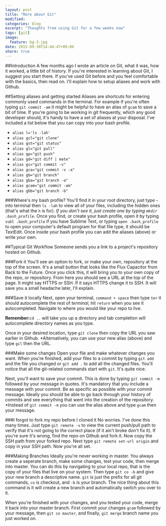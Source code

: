 ```yaml
---
layout: post
title: "More about Git"
modified:
categories: blog
excerpt: "Thoughts from using Git for a few weeks now"
tags: [git]
image:
  feature: bg-3.jpg
date: 2015-09-30T14:44:47+09:00
share: true
---
```


##Introduction
A few months ago I wrote an article on Git, what it was, how it worked, a little bit of history. If you're interested in learning about Git, I suggest you start there. If you've used Git before and you feel comfortable with the basics, then read on. I'll explain how to setup aliases and work with Github.

##Setting aliases and getting started
Aliases are shortcuts for entering commonly used commands in the terminal. For example if you're often typing `git commit -am` it might be helpful to have an alias of `gcam` to save a bit of time. If you're going to be working in git frequently, which any good developer should, it's handy to have a set of aliases at your disposal. I've included a list below that you can copy into your bash profile.

 - `alias l='ls -lah'`
 - `alias gcl="git clone"`
 - `alias gst="git status"`
 - `alias gl="git pull"`
 - `alias gp="git push"`
 - `alias gd="git diff | mate"`
 - `alias gc="git commit -v"`
 - `alias gca="git commit -v -a"`
 - `alias gb="git branch"`
 - `alias gba="git branch -a"`
 - `alias gcam="git commit -am"`
 - `alias gbb="git branch -b"`

###Where's my bash profile?
You'll find it in your root directory, just type `~` into terminal then `ls -lah` to view all of your files, including the hidden ones (that's what the `h` is for). *If you don't see it, just create one by typing `mkdir .bash_profile`*. Once you find, or create your bash profile, open it by typing `subl .bash_profile` if you have Sublime Text, or typing `open .bash_profile` to open your computer's default program for that file type, it should be TextEdit. Once inside your bash profile you can add the aliases (above) or write your own.

##Typical Git Workflow
Someone sends you a link to a project's repository hosted on Github. 

###Fork it
You'll see an option to fork, or make your own, repository at the top of the screen. It's a small button that looks like the Flux Capacitor from Back to the Future. Once you click this, it will bring you to your own copy of the repo, or repository. From here you should see a URL at the top of the page. It might say HTTPS or SSH. If it says HTTPS change it to SSH. It will save you a small headache later, I'll explain. 

###Save it locally
Next, open your terminal, `command + space` then type `ter` it should autocomplete the rest of *terminal*, hit `return` when you see it autocompleted. Navigate to where you would like your repo to live.

**Remember:**`cd ..` will take you up a directory and tab completion will autocomplete directory names as you type.

Once in your desired location, type `git clone` then copy the URL you saw earlier in Github. *Alternatively, you can use your new alias (above) and type `gcl` then the URL.

###Make some changes
Open your file and make whatever changes you want. When you're finished, add your files to a commit by typing `git add` and the file you changed or `git add .` to add all the changed files. You'll notice that all the git-related commands start with `git`. It's quite nice. 

Next, you'll want to save your commit. This is done by typing `git commit -m` followed by your message in quotes. It's mandatory that you include a message with your commit. Be as specific as possible with your commit message. Ideally you should be able to go back through your history of commits and see everything that went into the creation of the repository. *Instead of `git commit -m` you can use the alias above and type `gcam` then your message.

###I forgot to fork my repo before I cloned it 
No worries. I've done this many times. Just type `git remote -v` to view the current push/pull path to verify that it's not going to the correct place (if it ain't broke don't fix it). If you're sure it's wrong, find the repo on Github and fork it. Now copy the SSH path from your forked repo. Next type `git remote set-url origin` and copy in your SSH path. Now you're all set.

###Making Branches
Ideally you're never working in master. You always create a seperate branch, make some changes, test your code, then merge into master. You can do this by navigating to your local repo, that is the copy of your files that live on your system. Then type `git co -b` and give your new branch a descriptive name. `git` is just the prefix for all git commands, `co` is checkout, and `-b` is your branch. The nice thing about this command is it will create a new branch and automatically switch you over to it. 

When you're finished with your changes, and you tested your code, merge it back into your master branch. First commit your changes `gcam` followed by your message, then `git co master`, and finally, `git merge` branch name you just worked on.

